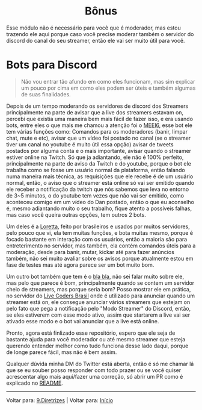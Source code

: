 <h1 align="center">Bônus</h1>

Esse módulo não é necessário para você que é moderador, mas estou trazendo ele aqui porque caso você precise moderar também o servidor do discord do canal do seu streamer, então ele vai ser muito útil para você.  

# Bots para Discord

>Não vou entrar tão afundo em como eles funcionam, mas sim explicar um pouco por cima em como eles podem ser úteis e também algumas de suas finalidades. 

Depois de um tempo moderando os servidores de discord dos Streamers principalmente na parte de avisar que a live dos streamers estavam on, percebi que existia uma maneira bem mais fácil de fazer isso, e era usando bots, entre eles o que mais me chamou a atenção foi o [MEEI6](), esse bot ele tem várias funções como: Comandos para os moderadores (banir, limpar chat, mute e etc), avisar que um vídeo foi postado no canal (se o streamer tiver um canal no youtube é muito útil essa opção) avisar de tweets postados por alguma conta e o mais importante, avisar quando o streamer estiver online na Twitch. Só que ja adiantando, ele não é 100% perfeito, principalmente na parte de aviso da Twitch e do youtube, porque o bot ele trabalha como se fosse um usuário normal da plataforma, então falando numa maneira mais técnica, as requisições que ele recebe é de um usuário normal, então, o aviso que o streamer está online só vai ser emitido quando ele receber a notificação da twitch que nós sabemos que leva no entorno de 3~5 minutos, o do youtube tem vezes que não vai ser emitido, como aconteceu comigo em um vídeo do Dan postado, então o que eu aconselho é, mesmo adiantando muito o seu trabalho, fique atento a possíveis falhas, mas caso você queira outras opções, tem outros 2 bots.  

 Um deles é a [Loretta](), feito por brasileiros e usados por muitos servidores, pelo pouco que vi, ela tem muitas funções, e bota muitas mesmo, porque é focado bastante em interação com os usuários, então a maioria são para entreterimento no servidor, mas também, ela contém comandos úteis para a moderação, desde para banir, mutar, kickar até para fazer anúncios também, não sei muito avaliar sobre os avisos porque atualmente estou em fase de testes mas até agora parece ser um bot muito bom.  
 
 Um outro bot também que tem é o [bla bla](), não sei falar muito sobre ele, mas pelo que parece é bom, principalmente quando se contem um servidor cheio de streamers, mas porque seria bom? Posso mostrar ele em prática, no servidor do [Live Coders Brasil]() onde é utilizado para anunciar quando um streamer está on, ele consegue anunciar vários streamers que estejam on pelo fato que pega a notificação pelo "Modo Streamer" do Discord, então, se eles estiverem com esse modo ativo, assim que startarem a live vai ser ativado esse modo e o bot vai anunciar que a live está online.  

 Pronto, agora está finlizado esse repositório, espero que ele seja de bastante ajuda para você moderador ou até mesmo streamer que esteja querendo entender melhor como tudo funciona desse lado daqui, porque de longe parece fácil, mas não é bem assim.  
 
 Qualquer dúvida minha DM do Twitter está aberta, então é só me chamar lá que se eu souber posso responder com todo prazer ou se você quiser acrescentar algo mais aqui/fazer uma correção, só abrir um PR como é explicado no [README](README.MD).

----

Voltar para: [9.Diretrizes](/contents/9.Diretrizes.md) | Voltar para: [Início](/README.md)